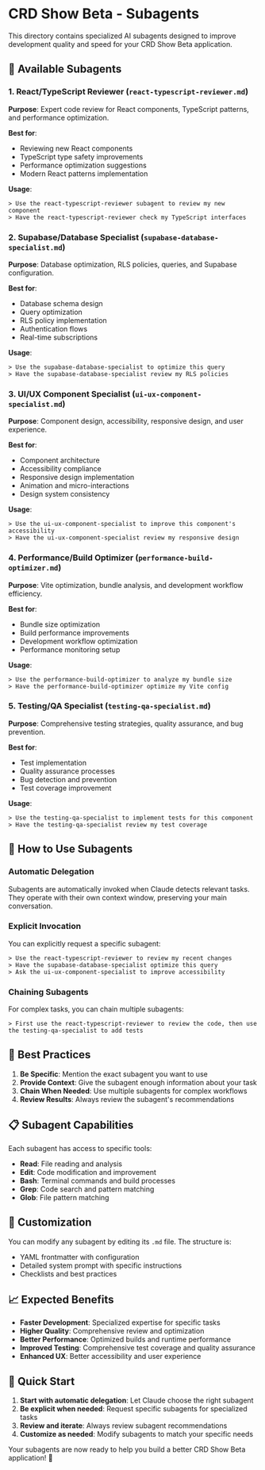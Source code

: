 # CRD Show Beta - Subagents

This directory contains specialized AI subagents designed to improve development quality and speed for your CRD Show Beta application.

## 🎯 **Available Subagents**

### 1. **React/TypeScript Reviewer** (`react-typescript-reviewer.md`)
**Purpose**: Expert code review for React components, TypeScript patterns, and performance optimization.

**Best for**:
- Reviewing new React components
- TypeScript type safety improvements
- Performance optimization suggestions
- Modern React patterns implementation

**Usage**:
```
> Use the react-typescript-reviewer subagent to review my new component
> Have the react-typescript-reviewer check my TypeScript interfaces
```

### 2. **Supabase/Database Specialist** (`supabase-database-specialist.md`)
**Purpose**: Database optimization, RLS policies, queries, and Supabase configuration.

**Best for**:
- Database schema design
- Query optimization
- RLS policy implementation
- Authentication flows
- Real-time subscriptions

**Usage**:
```
> Use the supabase-database-specialist to optimize this query
> Have the supabase-database-specialist review my RLS policies
```

### 3. **UI/UX Component Specialist** (`ui-ux-component-specialist.md`)
**Purpose**: Component design, accessibility, responsive design, and user experience.

**Best for**:
- Component architecture
- Accessibility compliance
- Responsive design implementation
- Animation and micro-interactions
- Design system consistency

**Usage**:
```
> Use the ui-ux-component-specialist to improve this component's accessibility
> Have the ui-ux-component-specialist review my responsive design
```

### 4. **Performance/Build Optimizer** (`performance-build-optimizer.md`)
**Purpose**: Vite optimization, bundle analysis, and development workflow efficiency.

**Best for**:
- Bundle size optimization
- Build performance improvements
- Development workflow optimization
- Performance monitoring setup

**Usage**:
```
> Use the performance-build-optimizer to analyze my bundle size
> Have the performance-build-optimizer optimize my Vite config
```

### 5. **Testing/QA Specialist** (`testing-qa-specialist.md`)
**Purpose**: Comprehensive testing strategies, quality assurance, and bug prevention.

**Best for**:
- Test implementation
- Quality assurance processes
- Bug detection and prevention
- Test coverage improvement

**Usage**:
```
> Use the testing-qa-specialist to implement tests for this component
> Have the testing-qa-specialist review my test coverage
```

## 🚀 **How to Use Subagents**

### Automatic Delegation
Subagents are automatically invoked when Claude detects relevant tasks. They operate with their own context window, preserving your main conversation.

### Explicit Invocation
You can explicitly request a specific subagent:

```
> Use the react-typescript-reviewer to review my recent changes
> Have the supabase-database-specialist optimize this query
> Ask the ui-ux-component-specialist to improve accessibility
```

### Chaining Subagents
For complex tasks, you can chain multiple subagents:

```
> First use the react-typescript-reviewer to review the code, then use the testing-qa-specialist to add tests
```

## 🎯 **Best Practices**

1. **Be Specific**: Mention the exact subagent you want to use
2. **Provide Context**: Give the subagent enough information about your task
3. **Chain When Needed**: Use multiple subagents for complex workflows
4. **Review Results**: Always review the subagent's recommendations

## 📋 **Subagent Capabilities**

Each subagent has access to specific tools:
- **Read**: File reading and analysis
- **Edit**: Code modification and improvement
- **Bash**: Terminal commands and build processes
- **Grep**: Code search and pattern matching
- **Glob**: File pattern matching

## 🔧 **Customization**

You can modify any subagent by editing its `.md` file. The structure is:
- YAML frontmatter with configuration
- Detailed system prompt with specific instructions
- Checklists and best practices

## 📈 **Expected Benefits**

- **Faster Development**: Specialized expertise for specific tasks
- **Higher Quality**: Comprehensive review and optimization
- **Better Performance**: Optimized builds and runtime performance
- **Improved Testing**: Comprehensive test coverage and quality assurance
- **Enhanced UX**: Better accessibility and user experience

## 🎯 **Quick Start**

1. **Start with automatic delegation**: Let Claude choose the right subagent
2. **Be explicit when needed**: Request specific subagents for specialized tasks
3. **Review and iterate**: Always review subagent recommendations
4. **Customize as needed**: Modify subagents to match your specific needs

Your subagents are now ready to help you build a better CRD Show Beta application! 🚀 